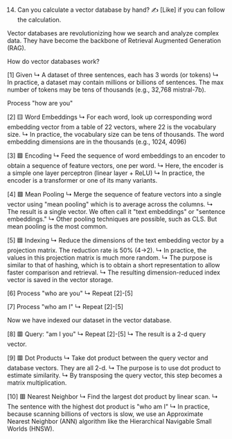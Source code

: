 14. Can you calculate a vector database by hand? ✍️
[Like] if you can follow the calculation.

Vector databases are revolutionizing how we search and analyze complex data. They have become the backbone of Retrieval Augmented Generation (RAG).

How do vector databases work?

[1] Given
↳ A dataset of three sentences, each has 3 words (or tokens)
↳ In practice, a dataset may contain millions or billions of sentences. The max number of tokens may be tens of thousands (e.g., 32,768 mistral-7b).

Process "how are you"

[2] 🟨 Word Embeddings
↳ For each word, look up corresponding word embedding vector from a table of 22 vectors, where 22 is the vocabulary size.
↳ In practice, the vocabulary size can be tens of thousands. The word embedding dimensions are in the thousands (e.g., 1024, 4096)

[3] 🟩 Encoding
↳ Feed the sequence of word embeddings to an encoder to obtain a sequence of feature vectors, one per word.
↳ Here, the encoder is a simple one layer perceptron (linear layer + ReLU)
↳ In practice, the encoder is a transformer or one of its many variants.

[4] 🟩 Mean Pooling
↳ Merge the sequence of feature vectors into a single vector using "mean pooling" which is to average across the columns.
↳ The result is a single vector. We often call it "text embeddings" or "sentence embeddings."
↳ Other pooling techniques are possible, such as CLS. But mean pooling is the most common.

[5] 🟦 Indexing
↳ Reduce the dimensions of the text embedding vector by a projection matrix. The reduction rate is 50% (4->2).
↳ In practice, the values in this projection matrix is much more random.
↳ The purpose is similar to that of hashing, which is to obtain a short representation to allow faster comparison and retrieval.
↳ The resulting dimension-reduced index vector is saved in the vector storage.

[6] Process "who are you"
↳ Repeat [2]-[5]

[7] Process "who am I"
↳ Repeat [2]-[5]

Now we have indexed our dataset in the vector database.

[8] 🟥 Query: "am I you"
↳ Repeat [2]-[5]
↳ The result is a 2-d query vector.

[9] 🟥 Dot Products
↳ Take dot product between the query vector and database vectors. They are all 2-d.
↳ The purpose is to use dot product to estimate similarity. 
↳  By transposing the query vector, this step becomes a matrix multiplication.

[10] 🟥 Nearest Neighbor
↳ Find the largest dot product by linear scan.
↳ The sentence with the highest dot product is "who am I"
↳ In practice, because scanning billions of vectors is slow, we use an Approximate Nearest Neighbor (ANN) algorithm like the Hierarchical Navigable Small Worlds (HNSW).
